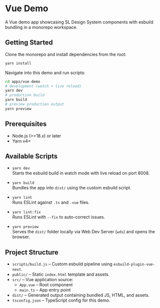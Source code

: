 # Vue Demo

A Vue demo app showcasing SL Design System components with esbuild bundling in a monorepo workspace.

## Getting Started

Clone the monorepo and install dependencies from the root:

```bash
yarn install
```

Navigate into this demo and run scripts:

```bash
cd apps/vue-demo
# development (watch + live reload)
yarn dev
# production build
yarn build
# preview production output
yarn preview
```

## Prerequisites

- Node.js (>=18.x) or later
- Yarn v4+

## Available Scripts

- `yarn dev`  
  Starts the esbuild build in watch mode with live reload on port 8008.

- `yarn build`  
  Bundles the app into `dist/` using the custom esbuild script.

- `yarn lint`  
  Runs ESLint against `.ts` and `.vue` files.

- `yarn lint:fix`  
  Runs ESLint with `--fix` to auto-correct issues.

- `yarn preview`  
  Serves the `dist/` folder locally via Web Dev Server (`wds`) and opens the browser.

## Project Structure

- `scripts/build.js`  – Custom esbuild pipeline using `esbuild-plugin-vue-next`.
- `public/`          – Static `index.html` template and assets.
- `src/`             – Vue application source:
  - `App.vue`       – Root component
  - `main.ts`       – App entry point
- `dist/`            – Generated output containing bundled JS, HTML, and assets.
- `tsconfig.json`    – TypeScript config for this demo.
